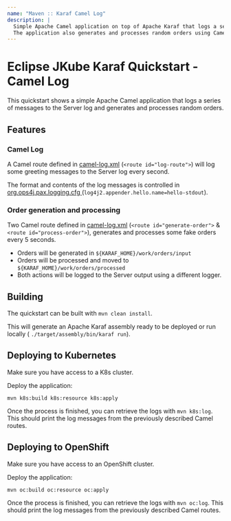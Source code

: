 ```yaml
---
name: "Maven :: Karaf Camel Log"
description: |
  Simple Apache Camel application on top of Apache Karaf that logs a series of messages to the Server log.
  The application also generates and processes random orders using Camel routes.
---
```

# Eclipse JKube Karaf Quickstart - Camel Log

This quickstart shows a simple Apache Camel application that logs a series of messages to the Server log and
generates and processes random orders.

## Features

### Camel Log

A Camel route defined in [camel-log.xml](src/main/resources/OSGI-INF/blueprint/camel-log.xml) (`<route id="log-route">`)
will log some greeting messages to the Server log every second.

The format and contents of the log messages is controlled in [org.ops4j.pax.logging.cfg
](src/main/resources/assembly/etc/org.ops4j.pax.logging.cfg) (`log4j2.appender.hello.name=hello-stdout`).


### Order generation and processing

Two Camel route defined in [camel-log.xml](src/main/resources/OSGI-INF/blueprint/camel-log.xml)
(`<route id="generate-order">` & `<route id="process-order">`),  generates and processes some fake orders
every 5 seconds.
- Orders will be generated in `${KARAF_HOME}/work/orders/input`
- Orders will be processed and moved to `${KARAF_HOME}/work/orders/processed`
- Both actions will be logged to the Server output using a different logger.


## Building

The quickstart can be built with `mvn clean install`.

This will generate an Apache Karaf assembly ready to be deployed or run locally ( `./target/assembly/bin/karaf run`).

## Deploying to Kubernetes

Make sure you have access to a K8s cluster.

Deploy the application:
```
mvn k8s:build k8s:resource k8s:apply
``` 

Once the process is finished, you can retrieve the logs with `mvn k8s:log`. This should print the log messages 
from the previously described Camel routes.

## Deploying to OpenShift

Make sure you have access to an OpenShift cluster.

Deploy the application:
```
mvn oc:build oc:resource oc:apply
``` 

Once the process is finished, you can retrieve the logs with `mvn oc:log`. This should print the log messages 
from the previously described Camel routes.
